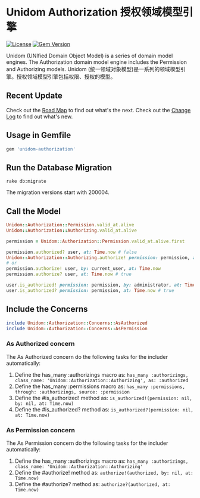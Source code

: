 # Unidom Authorization 授权领域模型引擎

[![License](https://img.shields.io/badge/license-MIT-green.svg)](http://opensource.org/licenses/MIT)
[![Gem Version](https://badge.fury.io/rb/unidom-authorization.svg)](https://badge.fury.io/rb/unidom-authorization)

Unidom (UNIfied Domain Object Model) is a series of domain model engines. The Authorization domain model engine includes the Permission and Authorizing models.
Unidom (统一领域对象模型)是一系列的领域模型引擎。授权领域模型引擎包括权限、授权的模型。



## Recent Update
Check out the [Road Map](ROADMAP.md) to find out what's the next.
Check out the [Change Log](CHANGELOG.md) to find out what's new.



## Usage in Gemfile
```ruby
gem 'unidom-authorization'
```



## Run the Database Migration
```shell
rake db:migrate
```
The migration versions start with 200004.



## Call the Model
```ruby
Unidom::Authorization::Permission.valid_at.alive
Unidom::Authorization::Authorizing.valid_at.alive

permission = Unidom::Authorization::Permission.valid_at.alive.first

permission.authorized? user, at: Time.now # false
Unidom::Authorization::Authorizing.authorize! permission: permission, authorized: user
# or
permission.authorize! user, by: current_user, at: Time.now
permission.authorize? user, at: Time.now # true

user.is_authorized! permission: permission, by: administrator, at: Time.now
user.is_authorized? permission: permission, at: Time.now # true
```



## Include the Concerns
```ruby
include Unidom::Authorization::Concerns::AsAuthorized
include Unidom::Authorization::Concerns::AsPermission
```

### As Authorized concern
The As Authorized concern do the following tasks for the includer automatically:  
1. Define the has_many :authorizings macro as: ``has_many :authorizings, class_name: 'Unidom::Authorization::Authorizing', as: :authorized``  
2. Define the has_many :permissions macro as: ``has_many :permissions, through: :authorizings, source: :permission``  
3. Define the #is_authorized! method as: ``is_authorized!(permission: nil, by: nil, at: Time.now)``  
4. Define the #is_authorized? method as: ``is_authorized?(permission: nil, at: Time.now)``

### As Permission concern
The As Permission concern do the following tasks for the includer automatically:  
1. Define the has_many :authorizings macro as: ``has_many :authorizings, class_name: 'Unidom::Authorization::Authorizing'``  
2. Define the #authorize! method as: ``authorize!(authorized, by: nil, at: Time.now)``  
3. Define the #authorize? method as: ``authorize?(authorized, at: Time.now)``  
